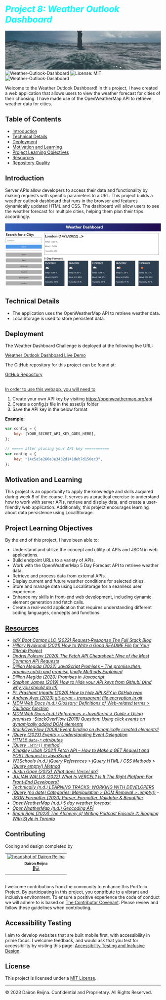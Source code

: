 # <b><i><span style="color:cyan">Project 8: Weather Outlook Dashboard </span></b></i>

![Weather Dashboard Challenge Banner](./assets/images/banner-03.jpeg)
![Weather-Outlook-Dashboard](https://img.shields.io/github/languages/top/daironreijna/Weather-Outlook-Dashboard)  ![License: MIT](https://img.shields.io/badge/License-MIT-yellow.svg)   ![Weather-Outlook-Dashboard](https://img.shields.io/github/languages/count/daironreijna/Weather-Outlook-Dashboard)

Welcome to the Weather Outlook Dashboard! In this project, I have created a web application that allows users to view the weather forecast for cities of their choosing. I have made use of the OpenWeatherMap API to retrieve weather data for cities.

## Table of Contents

- [Introduction](#introduction)
- [Technical Details](#technical-details)
- [Deployment](#deployment)
- [Motivation and Learning](#motivation-and-learning)
- [Project Learning Objectives](#project-learning-objectives)
- [Resources](#resources)
- [Repository Quality](#repository-quality)

## Introduction

Server APIs allow developers to access their data and functionality by making requests with specific parameters to a URL. This project builds a weather outlook dashboard that runs in the browser and features dynamically updated HTML and CSS. The dashboard will allow users to see the weather forecast for multiple cities, helping them plan their trips accordingly.

![Weather Dashboard Mock-Up](./assets/images/10-server-side-apis-challenge-demo.png)

## Technical Details

- The application uses the OpenWeatherMap API to retrieve weather data.
- LocalStorage is used to store persistent data.

## Deployment

The Weather Dashboard Challenge is deployed at the following live URL:

[Weather Outlook Dashboard Live Demo](weather-outlook-dashboard.vercel.app)

The GitHub repository for this project can be found at:

[GitHub Repository](https://github.com/daironreijna/Weather-Outlook-Dashboard)

<br>
<u>In order to use this webapp, you will need to </u>

1. Create your own API key by visiting https://openweathermap.org/api
2. Create a config.js file in the asset/js folder
3. Save the API key in the below format

<b>Example:</b> 

````javascript
var config = {
	key: [YOUR_SECRET_API_KEY_GOES_HERE],
};
````
````javascript
// ===== after placing your API key ===========
var config = {
	key: "14c5e5e260e3e3432d141deb7d150ec3",
};
````
## Motivation and Learning
This project is an opportunity to apply the knowledge and skills acquired during week 8 of the course. It serves as a practical exercise to understand how to work with server APIs, retrieve and display data, and create a user-friendly web application. Additionally, this project encourages learning about data persistence using LocalStorage.

## Project Learning Objectives
By the end of this project, I have been able to:

- Understand and utilize the concept and utility of APIs and JSON in web applications.
- Build endpoint URLs to a variety of APIs.
- Work with the OpenWeatherMap 5 Day Forecast API to retrieve weather data.
- Retrieve and process data from external APIs.
- Display current and future weather conditions for selected cities.
- Store and manage data using LocalStorage for a seamless user experience.
- Enhance my skills in front-end web development, including dynamic element generation and fetch calls.
- Create a real-world application that requires understanding different coding languages, concepts and functions.

## <u>Resources</u>

<i>

- [edX Boot Camps LLC (2022) Request-Response The Full Stack Blog](https://coding-boot-camp.github.io/full-stack/github/professional-readme-guide)
- [Hillary Nyakundi (2021) How to Write a Good README File for Your GitHub Project](https://www.freecodecamp.org/news/how-to-write-a-good-readme-file/)
- [Ondrej Polesny (2020) The Fetch API Cheatsheet: Nine of the Most Common API Requests](https://www.freecodecamp.org/news/fetch-api-cheatsheet/)
- [Dillion Megida (2022) JavaScript Promises – The promise.then, promise.catch and promise.finally Methods Explained](https://www.freecodecamp.org/news/javascript-promise-methods/)
- [Dillion Megida (2020) Promises in Javascript](https://dillionmegida.com/p/javascript-promises/)
- [Stephen James (2019) How to Hide your API keys from Github! (And why you should do it!)](https://medium.com/@steves0089/how-to-hide-your-api-keys-from-github-8140e5b86148)
- [Pt. Prashant tripathi (2020) How to hide API KEY in GitHub repo](https://dev.to/ptprashanttripathi/how-to-hide-api-key-in-github-repo-2ik9)
- [Andrew Ayer (2023) git-crypt - transparent file encryption in git](https://www.agwa.name/projects/git-crypt/)
- [MDN Web Docs (n.d.) Glossary: Definitions of Web-related terms > Callback function](https://developer.mozilla.org/en-US/docs/Glossary/Callback_function)
- [MDN Web Docs (n.d.) References > JavaScript > Guide > Using promises](https://developer.mozilla.org/en-US/docs/Web/JavaScript/Guide/Using_promises) -[StackOverFlow (2018) Question: Using click events on dynamically added DOM elements](https://stackoverflow.com/questions/54562477/using-click-events-on-dynamically-added-dom-elements)
- [StackOverFlow (2008) Event binding on dynamically created elements?](https://stackoverflow.com/questions/203198/event-binding-on-dynamically-created-elements)
- [jQuery (2023) Events > Understanding Event Delegation](https://learn.jquery.com/events/event-delegation/)
- [HTML5 `data-*` attributes](https://developer.mozilla.org/en-US/docs/Learn/HTML/Howto/Use_data_attributes)
- [jQuery `.attr()` method](http://api.jquery.com/attr/).
- [Kingsley Ubah (2021) Fetch API – How to Make a GET Request and POST Request in JavaScript](https://www.freecodecamp.org/news/how-to-make-api-calls-with-fetch/)
- [W3Schools (n.d.) jQuery References > jQuery HTML / CSS Methods > jQuery empty() Method](https://www.w3schools.com/jquery/html_empty.asp)
- [Justin Gage (2023) What does Vercel do?](https://vercel.com/blog/what-is-vercel)
- [JULIAN WALLIS (2022) What Is VERCEL? Is It The Right Platform For Front-End Developers?](https://webo.digital/blog/what-is-vercel-is-it-the-right-platform-for-front-end-developers/)
- [Technically (n.d.) LEARNING TRACKS: WORKING WITH DEVELOPERS](https://technically.dev/tracks/working-with-developers)
- [jQuery (no date) Categories: Manipulation > DOM Removal > .empty()](https://api.jquery.com/empty/) -[JSON Formatter (2020) Parser, Formatter, Validator & Beautifier](https://jsonformatter.org/)
- [OpenWeatherMap (n.d.) 5 day weather forecast](https://openweathermap.org/forecast5)
- [OpenWeatherMap (n.d.) Geocoding API](https://openweathermap.org/api/geocoding-api)
- [Shani Raja (2023) The Alchemy of Writing Podcast Episode 2: Blogging With Style in Toronto](https://open.spotify.com/episode/5Y8apbsyU0NOQRntOf0JZD)

</i>

## Contributing 

Coding and design completed by 

<table>
  <tr>
    <td align="center"><a href="https://github.com/daironreijna"><img src="https://avatars.githubusercontent.com/u/140647099?v=4" width="100px;" alt="headshot of Dairon Reijna"/><br /><sub><b>Dairon Reijna</b></sub></a><br /></a><a href="https://github.com/daironreijna/web-apis-pop-quiz" title="Design">🎨</a><a href="https://github.com/daironreijna/web-apis-pop-quiz" title="Code">💻</a></td>
  </tr>
</table>

<br>I welcome contributions from the community to enhance this Portfolio Project. By participating in this project, you contribute to a vibrant and inclusive environment. To ensure a positive experience the code of conduct we will adhere to is based on [The Contributor Covenant](https://www.contributor-covenant.org/version/2/1/code_of_conduct/code_of_conduct.md). Please review and follow these guidelines when contributing.

## Accessibility Testing

I aim to develop websites that are built mobile first, with accessibility in prime focus. I welcome feedback, and would ask that you test for accessibility by visiting this page: [Accessibility Testing and Inclusive Design](./assets/Accessibility%20Testing%20and%20Inclusive%20Design.md).

## License

This project is licensed under a [MIT License](./LICENCE).

---

© 2023 Dairon Reijna. Confidential and Proprietary. All Rights Reserved.